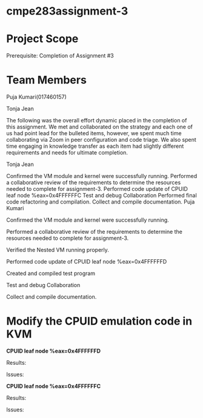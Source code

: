 # cmpe283assignment-3

# Project Scope

Prerequisite:  Completion of Assignment #3

# Team Members
Puja Kumari(017460157)

Tonja Jean

The following was the overall effort dynamic placed in the completion of this assignment. We met and collaborated on the strategy and each one of us had point lead for the bulleted items, however, we spent much time collaborating via Zoom in peer configuration and code triage. We also spent time engaging in knowledge transfer as each item had slightly different requirements and needs for ultimate completion.

Tonja Jean

Confirmed the VM module and kernel were successfully running.
Performed a collaborative review of the requirements to determine the resources needed to complete for assignment-3.
Performed code update of CPUID leaf node %eax=0x4FFFFFFC
Test and debug Collaboration
Performed final code refactoring and compilation.
Collect and compile documentation.
Puja Kumari

Confirmed the VM module and kernel were successfully running.

Performed a collaborative review of the requirements to determine the resources needed to complete for assignment-3.

Verified the Nested VM running properly.

Performed code update of CPUID leaf node %eax=0x4FFFFFFD

Created and compiled test program

Test and debug Collaboration

Collect and compile documentation.



# Modify the CPUID emulation code in KVM



**CPUID leaf node %eax=0x4FFFFFFD**

Results:

Issues:

**CPUID leaf node %eax=0x4FFFFFFC**

Results:

Issues:

